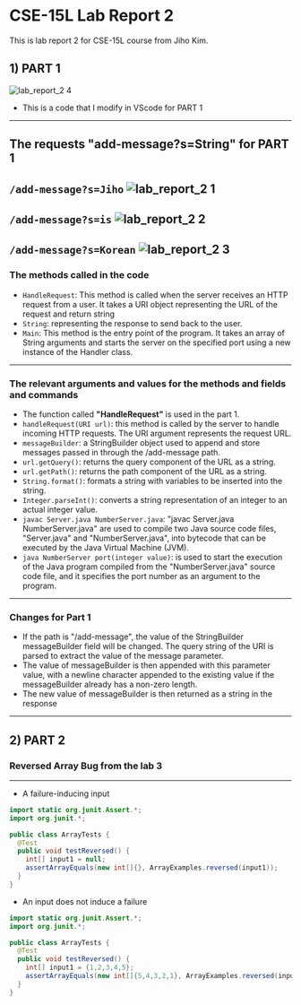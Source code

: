 # CSE-15L Lab Report 2
This is lab report 2 for CSE-15L course from Jiho Kim.
## 1) PART 1
![lab_report_2 4](https://user-images.githubusercontent.com/129816454/233743743-c036a90f-0e5a-4103-b29d-6ec3fefd925b.png)
* This is a code that I modify in VScode for PART 1
---
## The requests "add-message?s=String" for PART 1
 `/add-message?s=Jiho`
![lab_report_2 1](https://user-images.githubusercontent.com/129816454/233746955-bfa94262-b81d-4291-9acd-ce2c81dcdf75.png)    
---
  `/add-message?s=is`
![lab_report_2 2](https://user-images.githubusercontent.com/129816454/233747190-1ca335ea-396e-4c00-93bc-524772227c68.png)     
--- 
  `/add-message?s=Korean`
![lab_report_2 3](https://user-images.githubusercontent.com/129816454/233747363-ce236fb2-86fc-4e49-a84d-c156cb0181d5.png)    
---
### The methods called in the code
* `HandleRequest`: This method is called when the server receives an HTTP request from a user. It takes a URI object representing the URL of the request and return string    
* `String`: representing the response to send back to the user.
* `Main`: This method is the entry point of the program. It takes an array of String arguments and starts the server on the specified port using a new instance of the Handler class.
---
### The relevant arguments and values for the methods and fields and commands
* The function called **"HandleRequest"** is used in the part 1.
* `handleRequest(URI url)`: this method is called by the server to handle incoming HTTP requests. The URI argument represents the request URL. 
* `messageBuilder`: a StringBuilder object used to append and store messages passed in through the /add-message path.
* `url.getQuery()`: returns the query component of the URL as a string.
* `url.getPath()`: returns the path component of the URL as a string.
* `String.format()`: formats a string with variables to be inserted into the string.
* `Integer.parseInt()`: converts a string representation of an integer to an actual integer value.
* `javac Server.java NumberServer.java`: "javac Server.java NumberServer.java" are used to compile two Java source code files, "Server.java" and "NumberServer.java", into bytecode that can be executed by the Java Virtual Machine (JVM).
* `java NumberServer port(integer value)`: is used to start the execution of the Java program compiled from the "NumberServer.java" source code file, and it specifies the port number as an argument to the program.
---
### Changes for Part 1
* If the path is "/add-message", the value of the StringBuilder messageBuilder field will be changed. The query string of the URI is parsed to extract the value of the message parameter. 
* The value of messageBuilder is then appended with this parameter value, with a newline character appended to the existing value if the messageBuilder already has a non-zero length. 
* The new value of messageBuilder is then returned as a string in the response
---
## 2) PART 2
### Reversed Array Bug from the lab 3
---
* A failure-inducing input
```java
import static org.junit.Assert.*;
import org.junit.*;

public class ArrayTests {
  @Test
  public void testReversed() {
    int[] input1 = null;
    assertArrayEquals(new int[]{}, ArrayExamples.reversed(input1));
  }
}
```
* An input does not induce a failure
```java
import static org.junit.Assert.*;
import org.junit.*;

public class ArrayTests {
  @Test
  public void testReversed() {
    int[] input1 = {1,2,3,4,5};
    assertArrayEquals(new int[]{5,4,3,2,1}, ArrayExamples.reversed(input1));
  }
}
```






